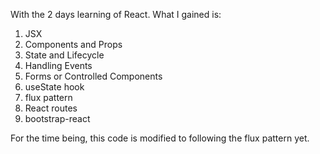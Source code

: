 With the 2 days learning of React.
What I gained is:

1. JSX
2. Components and Props
3. State and Lifecycle
4. Handling Events
5. Forms or Controlled Components
6. useState hook
7. flux pattern
8. React routes
9. bootstrap-react


For the time being, this code is modified to following the flux pattern yet.
